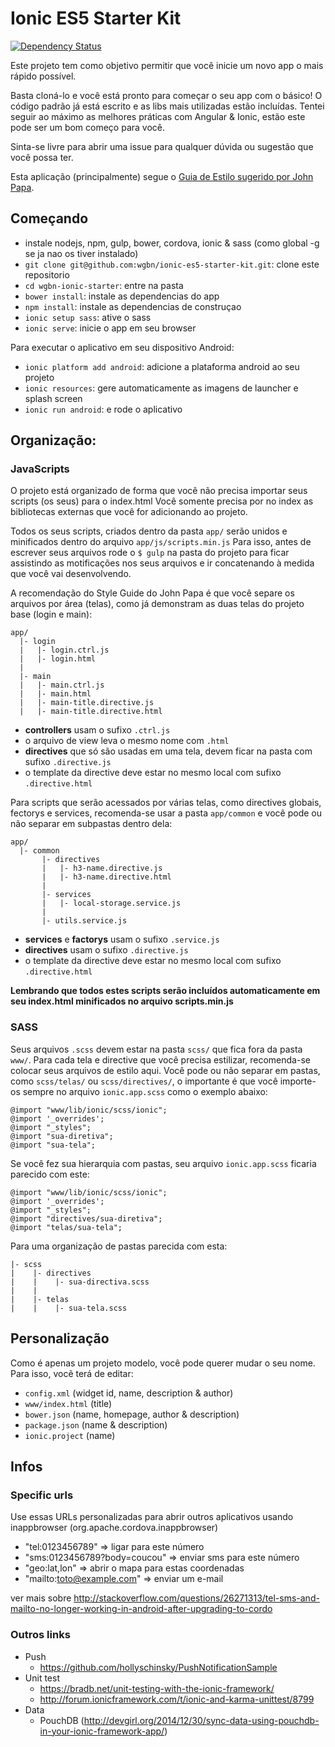 # Ionic ES5 Starter Kit

[![Dependency Status](https://david-dm.org/loicknuchel/ionic-starter.svg)](https://david-dm.org/loicknuchel/ionic-starter)

Este projeto tem como objetivo permitir que você inicie um novo app o mais rápido possível.

Basta cloná-lo e você está pronto para começar o seu app com o básico! O código padrão já está escrito e as libs mais utilizadas estão incluídas. Tentei seguir ao máximo as melhores práticas com Angular & Ionic, estão este pode ser um bom começo para você.

Sinta-se livre para abrir uma issue para qualquer dúvida ou sugestão que você possa ter.

Esta aplicação (principalmente) segue o [Guia de Estilo sugerido por John Papa](https://github.com/johnpapa/angular-styleguide/blob/master/a1/i18n/pt-BR.md).

## Começando

- instale nodejs, npm, gulp, bower, cordova, ionic & sass (como global -g se ja nao os tiver instalado)
- `git clone git@github.com:wgbn/ionic-es5-starter-kit.git`: clone este repositorio
- `cd wgbn-ionic-starter`: entre na pasta
- `bower install`: instale as dependencias do app
- `npm install`: instale as dependencias de construçao
- `ionic setup sass`: ative o sass
- `ionic serve`: inicie o app em seu browser

Para executar o aplicativo em seu dispositivo Android:

- `ionic platform add android`: adicione a plataforma android ao seu projeto
- `ionic resources`: gere automaticamente as imagens de launcher e splash screen
- `ionic run android`: e rode o aplicativo

## Organização:

### JavaScripts

O projeto está organizado de forma que você não precisa importar seus scripts (os seus) para o index.html
Você somente precisa por no index as bibliotecas externas que você for adicionando ao projeto.

Todos os seus scripts, criados dentro da pasta `app/` serão unidos e minificados dentro do arquivo `app/js/scripts.min.js`
Para isso, antes de escrever seus arquivos rode o `$ gulp` na pasta do projeto para ficar assistindo as motificações nos seus arquivos e ir concatenando à medida que você vai desenvolvendo.

A recomendação do Style Guide do John Papa é que você separe os arquivos por área (telas), como já demonstram as duas telas do projeto base (login e main):

```
app/
  |- login
  |   |- login.ctrl.js
  |   |- login.html
  |
  |- main
  |   |- main.ctrl.js
  |   |- main.html
  |   |- main-title.directive.js
  |   |- main-title.directive.html
```

* **controllers** usam o sufixo `.ctrl.js`
* o arquivo de view leva o mesmo nome com `.html`
* **directives** que só são usadas em uma tela, devem ficar na pasta com sufixo `.directive.js`
* o template da directive deve estar no mesmo local com sufixo `.directive.html`

Para scripts que serão acessados por várias telas, como directives globais, fectorys e services, recomenda-se usar a pasta `app/common` e você pode ou não separar em subpastas dentro dela:

```
app/
  |- common
       |- directives
       |   |- h3-name.directive.js
       |   |- h3-name.directive.html
       |
       |- services
       |   |- local-storage.service.js
       |
       |- utils.service.js
```

* **services** e **factorys** usam o sufixo `.service.js`
* **directives** usam o sufixo `.directive.js`
* o template da directive deve estar no mesmo local com sufixo `.directive.html`

**Lembrando que todos estes scripts serão incluídos automaticamente em seu index.html minificados no arquivo scripts.min.js**

### SASS

Seus arquivos `.scss` devem estar na pasta `scss/` que fica fora da pasta `www/`. Para cada tela e directive que você precisa estilizar, recomenda-se colocar seus arquivos de estilo aqui.
Você pode ou não separar em pastas, como `scss/telas/` ou `scss/directives/`, o importante é que você importe-os sempre no arquivo `ionic.app.scss` como o exemplo abaixo:

```
@import "www/lib/ionic/scss/ionic";
@import '_overrides';
@import "_styles";
@import "sua-diretiva";
@import "sua-tela";
```

Se você fez sua hierarquia com pastas, seu arquivo `ionic.app.scss` ficaria parecido com este:

```
@import "www/lib/ionic/scss/ionic";
@import '_overrides';
@import "_styles";
@import "directives/sua-diretiva";
@import "telas/sua-tela";
```

Para uma organização de pastas parecida com esta:

```
|- scss
|    |- directives
|    |    |- sua-directiva.scss
|    |
|    |- telas
|    |    |- sua-tela.scss
```

## Personalização

Como é apenas um projeto modelo, você pode querer mudar o seu nome. Para isso, vocẽ terá de editar:

- `config.xml` (widget id, name, description & author)
- `www/index.html` (title)
- `bower.json` (name, homepage, author & description)
- `package.json` (name & description)
- `ionic.project` (name)

## Infos

### Specific urls

Use essas URLs personalizadas para abrir outros aplicativos usando inappbrowser (org.apache.cordova.inappbrowser)

- "tel:0123456789" => ligar para este número
- "sms:0123456789?body=coucou" => enviar sms para este número
- "geo:lat,lon" => abrir o mapa para estas coordenadas
- "mailto:toto@example.com" => enviar um e-mail

ver mais sobre http://stackoverflow.com/questions/26271313/tel-sms-and-mailto-no-longer-working-in-android-after-upgrading-to-cordo

### Outros links

- Push
    - https://github.com/hollyschinsky/PushNotificationSample
- Unit test
    - https://bradb.net/unit-testing-with-the-ionic-framework/
    - http://forum.ionicframework.com/t/ionic-and-karma-unittest/8799
- Data
    - PouchDB (http://devgirl.org/2014/12/30/sync-data-using-pouchdb-in-your-ionic-framework-app/)
